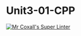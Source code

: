 # Unit3-01-CPP
[![Mr Coxall's Super Linter](https://github.com/ICS3U-Programming-JessahT/Unit3-01-CPP/workflows/Mr%20Coxall's%20Super%20Linter/badge.svg)](https://github.com/<OWNER>/ICS3U-Programming-JessahT/Unit3-01-CPP/)
